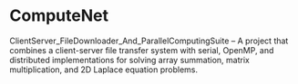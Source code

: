 # ComputeNet
ClientServer_FileDownloader_And_ParallelComputingSuite – A project that combines a client-server file transfer system with serial, OpenMP, and distributed implementations for solving array summation, matrix multiplication, and 2D Laplace equation problems.
